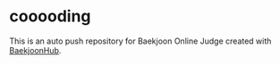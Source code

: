 # cooooding 
This is an auto push repository for Baekjoon Online Judge created with [BaekjoonHub](https://github.com/BaekjoonHub/BaekjoonHub).
